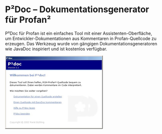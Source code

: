 # P²Doc – Dokumentationsgenerator für Profan²

P²Doc für Profan ist ein einfaches Tool mit einer Assistenten-Oberfläche, um Entwickler-Dokumentationen aus Kommentaren in Profan-Quellcode zu erzeugen. Das Werkzeug wurde von gängigen Dokumentationsgeneratoren wie JavaDoc inspiriert und ist kostenlos verfügbar.

![](pdoc1.jpg)